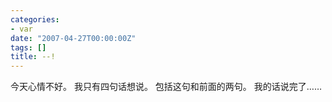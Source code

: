 ```yaml
---
categories:
- var
date: "2007-04-27T00:00:00Z"
tags: []
title: --!
---
```


今天心情不好。
我只有四句话想说。
包括这句和前面的两句。
我的话说完了……
